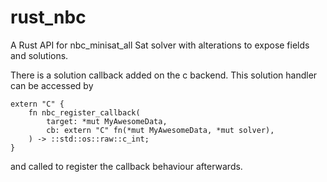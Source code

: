 # rust_nbc
A Rust API for nbc_minisat_all Sat solver with alterations to expose fields and solutions.

There is a solution callback added on the c backend. This solution handler can be accessed by

```
extern "C" {
    fn nbc_register_callback(
        target: *mut MyAwesomeData,
        cb: extern "C" fn(*mut MyAwesomeData, *mut solver),
    ) -> ::std::os::raw::c_int;
}
```
and called to register the callback behaviour afterwards.
